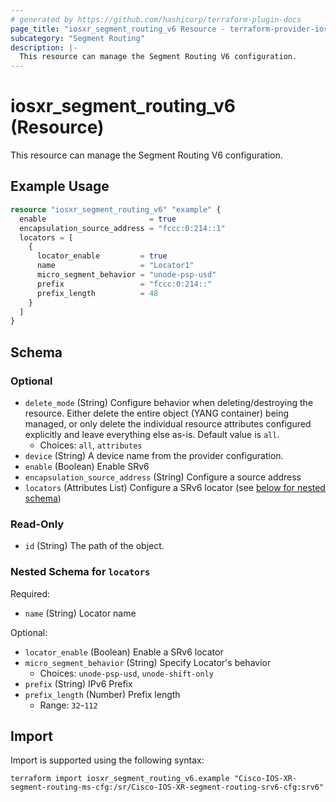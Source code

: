 ```yaml
---
# generated by https://github.com/hashicorp/terraform-plugin-docs
page_title: "iosxr_segment_routing_v6 Resource - terraform-provider-iosxr"
subcategory: "Segment Routing"
description: |-
  This resource can manage the Segment Routing V6 configuration.
---
```


# iosxr_segment_routing_v6 (Resource)

This resource can manage the Segment Routing V6 configuration.

## Example Usage

```terraform
resource "iosxr_segment_routing_v6" "example" {
  enable                       = true
  encapsulation_source_address = "fccc:0:214::1"
  locators = [
    {
      locator_enable         = true
      name                   = "Locator1"
      micro_segment_behavior = "unode-psp-usd"
      prefix                 = "fccc:0:214::"
      prefix_length          = 48
    }
  ]
}
```

<!-- schema generated by tfplugindocs -->
## Schema

### Optional

- `delete_mode` (String) Configure behavior when deleting/destroying the resource. Either delete the entire object (YANG container) being managed, or only delete the individual resource attributes configured explicitly and leave everything else as-is. Default value is `all`.
  - Choices: `all`, `attributes`
- `device` (String) A device name from the provider configuration.
- `enable` (Boolean) Enable SRv6
- `encapsulation_source_address` (String) Configure a source address
- `locators` (Attributes List) Configure a SRv6 locator (see [below for nested schema](#nestedatt--locators))

### Read-Only

- `id` (String) The path of the object.

<a id="nestedatt--locators"></a>
### Nested Schema for `locators`

Required:

- `name` (String) Locator name

Optional:

- `locator_enable` (Boolean) Enable a SRv6 locator
- `micro_segment_behavior` (String) Specify Locator's behavior
  - Choices: `unode-psp-usd`, `unode-shift-only`
- `prefix` (String) IPv6 Prefix
- `prefix_length` (Number) Prefix length
  - Range: `32`-`112`

## Import

Import is supported using the following syntax:

```shell
terraform import iosxr_segment_routing_v6.example "Cisco-IOS-XR-segment-routing-ms-cfg:/sr/Cisco-IOS-XR-segment-routing-srv6-cfg:srv6"
```
